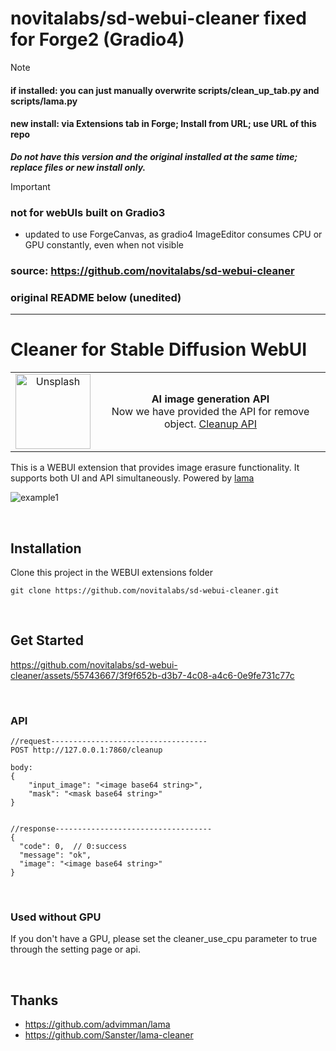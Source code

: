 # novitalabs/sd-webui-cleaner fixed for Forge2 (Gradio4) #
>[!NOTE]
>#### if installed: you can just manually overwrite scripts/clean_up_tab.py and scripts/lama.py ####
>#### new install: via Extensions tab in Forge; Install from URL; use URL of this repo ####
>***Do not have this version and the original installed at the same time; replace files or new install only.***

>[!IMPORTANT]
>### not for webUIs built on Gradio3 ###

* updated to use ForgeCanvas, as gradio4 ImageEditor consumes CPU or GPU constantly, even when not visible

### source: https://github.com/novitalabs/sd-webui-cleaner ###
### original README below (unedited) ###
---


# Cleaner for Stable Diffusion WebUI




<table>
  <tr>
    <td align="center" vertical-align="center">
        <a href="https://novita.ai/?utm_source=github_organization&utm_medium=banner&utm_campaign=sd-webui-cleaner">
            <img src="https://raw.githubusercontent.com/wiki/novitalabs/sd-webui-cleaner/images/logo2.png" width="120px;" alt="Unsplash" />
        </a>
    </td>
    <td align="center" vertical-align="center">
      <b>AI image generation API</b>
      <br />
        <span text-align: center>Now we have provided the API for remove object.</span>   
        <a href="https://novita.ai/?utm_source=github_organization&utm_medium=banner&utm_campaign=sd-webui-cleaner">Cleanup API</a>
    </td>
  </tr>
</table>


This is a WEBUI extension that provides image erasure functionality. It supports both UI and API simultaneously. Powered by [lama](https://github.com/advimman/lama)

![example1](https://raw.githubusercontent.com/wiki/novitalabs/sd-webui-cleaner/images/example1.png)

<br>

## Installation
Clone this project in the WEBUI extensions folder
```
git clone https://github.com/novitalabs/sd-webui-cleaner.git
```
<br>

## Get Started

https://github.com/novitalabs/sd-webui-cleaner/assets/55743667/3f9f652b-d3b7-4c08-a4c6-0e9fe731c77c

<br>

### API

```
//request-----------------------------------
POST http://127.0.0.1:7860/cleanup

body:
{
    "input_image": "<image base64 string>",
    "mask": "<mask base64 string>"
}


//response-----------------------------------
{
  "code": 0,  // 0:success
  "message": "ok",
  "image": "<image base64 string>"
}
```

<br>

### Used without GPU
If you don't have a GPU, please set the cleaner_use_cpu parameter to true through the setting page or api.

<br>

## Thanks
- https://github.com/advimman/lama
- https://github.com/Sanster/lama-cleaner
